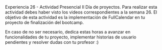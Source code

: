 
Experiencia 26 - Actividad Presencial II
Día de proyectos.
Para realizar esta actividad debes haber visto los videos correspondientes a la semana 26.
El objetivo de esta actividad es la implementación de FullCalendar en tu proyecto de finalización del bootcamp.

En caso de no ser necesario, dedica estas horas a avanzar en funcionalidades de tu proyecto, implementar historias de usuario pendientes y resolver dudas con tu profesor :)
